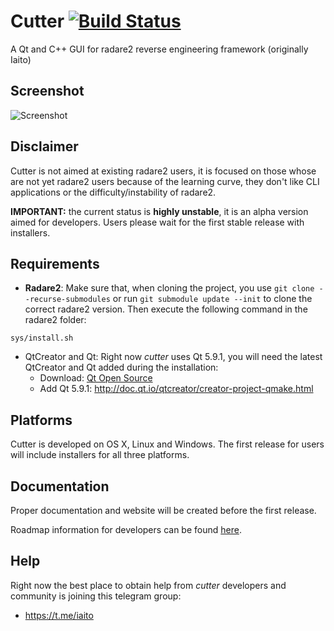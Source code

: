 # Cutter [![Build Status](https://travis-ci.org/radareorg/cutter.svg?branch=master)](https://travis-ci.org/radareorg/cutter)

A Qt and C++ GUI for radare2 reverse engineering framework (originally Iaito)

## Screenshot

![Screenshot](https://raw.githubusercontent.com/radareorg/cutter/master/Screenshots/Screenshot.png)

## Disclaimer

Cutter is not aimed at existing radare2 users, it is focused on those whose are not yet radare2 users because of the learning curve, they don't like CLI applications or the difficulty/instability of radare2.

**IMPORTANT:** the current status is **highly unstable**, it is an alpha version aimed for developers. Users please wait for the first stable release with installers.

## Requirements

- **Radare2**: Make sure that, when cloning the project, you use `git clone --recurse-submodules` or run `git submodule update --init` to clone the correct radare2 version. Then execute the following command in the radare2 folder:
```
sys/install.sh
```

- QtCreator and Qt: Right now *cutter* uses Qt 5.9.1, you will need the latest QtCreator and Qt added during the installation:
    - Download: [Qt Open Source](https://info.qt.io/download-qt-for-application-development)
    - Add Qt 5.9.1: http://doc.qt.io/qtcreator/creator-project-qmake.html

## Platforms

Cutter is developed on OS X, Linux and Windows. The first release for users will include installers for all three platforms.

## Documentation

Proper documentation and website will be created before the first release.

Roadmap information for developers can be found [here](docs/Roadmap.md).

## Help

Right now the best place to obtain help from *cutter* developers and community is joining this telegram group:

- https://t.me/iaito
